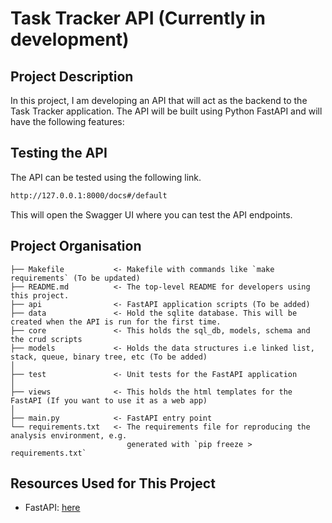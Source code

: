 # Task Tracker API (Currently in development)

## Project Description
In this project, I am developing an API that will act as the backend to the Task Tracker application. The API will be built using Python FastAPI and will have the following features: 

## Testing the API
The API can be tested using the following link.

```bash
http://127.0.0.1:8000/docs#/default
```
This will open the Swagger UI where you can test the API endpoints.

## Project Organisation

    ├── Makefile           <- Makefile with commands like `make requirements` (To be updated)
    ├── README.md          <- The top-level README for developers using this project.
    ├── api                <- FastAPI application scripts (To be added)
    ├── data               <- Hold the sqlite database. This will be created when the API is run for the first time.
    ├── core               <- This holds the sql_db, models, schema and the crud scripts
    ├── models             <- Holds the data structures i.e linked list, stack, queue, binary tree, etc (To be added)
    │
    ├── test               <- Unit tests for the FastAPI application
    │
    ├── views              <- This holds the html templates for the FastAPI (If you want to use it as a web app)
    │
    ├── main.py            <- FastAPI entry point
    └── requirements.txt   <- The requirements file for reproducing the analysis environment, e.g.
                              generated with `pip freeze > requirements.txt`


## Resources Used for This Project
* FastAPI: [here](https://fastapi.tiangolo.com) <br>
